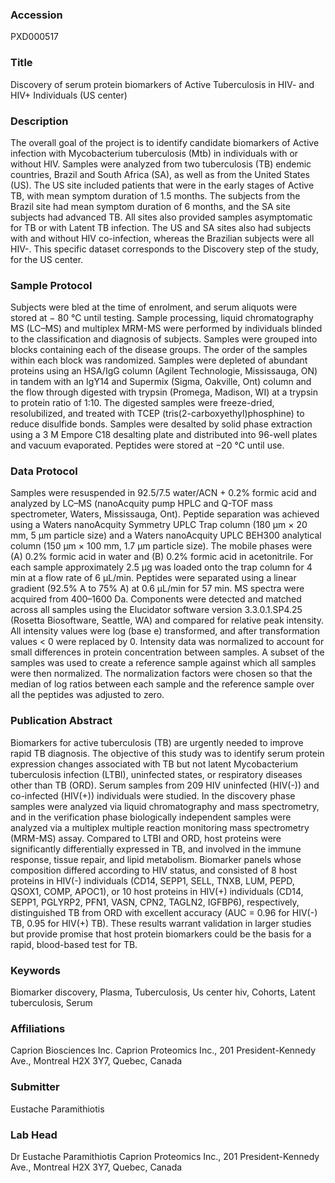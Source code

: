 ### Accession
PXD000517

### Title
Discovery of serum protein biomarkers of Active Tuberculosis in HIV- and HIV+ Individuals (US center)

### Description
The overall goal of the project is to identify candidate biomarkers of Active infection with Mycobacterium tuberculosis (Mtb) in individuals with or without HIV. Samples were analyzed from two tuberculosis (TB) endemic countries, Brazil and South Africa (SA), as well as from the United States (US). The US site included patients that were in the early stages of Active TB, with mean symptom duration of 1.5 months. The subjects from the Brazil site had mean symptom duration of 6 months, and the SA site subjects had advanced TB. All sites also provided samples asymptomatic for TB or with Latent TB infection. The US and SA sites also had subjects with and without HIV co-infection, whereas the Brazilian subjects were all HIV-. This specific dataset corresponds to the Discovery step of the study, for the US center.

### Sample Protocol
Subjects were bled at the time of enrolment, and serum aliquots were stored at − 80 °C until testing. Sample processing, liquid chromatography MS (LC–MS) and multiplex MRM-MS were performed by individuals blinded to the classification and diagnosis of subjects. Samples were grouped into blocks containing each of the disease groups. The order of the samples within each block was randomized. Samples were depleted of abundant proteins using an HSA/IgG column (Agilent Technologie, Mississauga, ON) in tandem with an IgY14 and Supermix (Sigma, Oakville, Ont) column and the flow through digested with trypsin (Promega, Madison, WI) at a trypsin to protein ratio of 1:10. The digested samples were freeze-dried, resolubilized, and treated with TCEP (tris(2-carboxyethyl)phosphine) to reduce disulfide bonds. Samples were desalted by solid phase extraction using a 3 M Empore C18 desalting plate and distributed into 96-well plates and vacuum evaporated. Peptides were stored at −20 °C until use.

### Data Protocol
Samples were resuspended in 92.5/7.5 water/ACN + 0.2% formic acid and analyzed by LC–MS (nanoAcquity pump HPLC and Q-TOF mass spectrometer, Waters, Mississauga, Ont). Peptide separation was achieved using a Waters nanoAcquity Symmetry UPLC Trap column (180 μm × 20 mm, 5 μm particle size) and a Waters nanoAcquity UPLC BEH300 analytical column (150 μm × 100 mm, 1.7 μm particle size). The mobile phases were (A) 0.2% formic acid in water and (B) 0.2% formic acid in acetonitrile. For each sample approximately 2.5 μg was loaded onto the trap column for 4 min at a flow rate of 6 μL/min. Peptides were separated using a linear gradient (92.5% A to 75% A) at 0.6 μL/min for 57 min. MS spectra were acquired from 400–1600 Da. Components were detected and matched across all samples using the Elucidator software version 3.3.0.1.SP4.25 (Rosetta Biosoftware, Seattle, WA) and compared for relative peak intensity. All intensity values were log (base e) transformed, and after transformation values < 0 were replaced by 0. Intensity data was normalized to account for small differences in protein concentration between samples. A subset of the samples was used to create a reference sample against which all samples were then normalized. The normalization factors were chosen so that the median of log ratios between each sample and the reference sample over all the peptides was adjusted to zero.

### Publication Abstract
Biomarkers for active tuberculosis (TB) are urgently needed to improve rapid TB diagnosis. The objective of this study was to identify serum protein expression changes associated with TB but not latent Mycobacterium tuberculosis infection (LTBI), uninfected states, or respiratory diseases other than TB (ORD). Serum samples from 209 HIV uninfected (HIV(-)) and co-infected (HIV(+)) individuals were studied. In the discovery phase samples were analyzed via liquid chromatography and mass spectrometry, and in the verification phase biologically independent samples were analyzed via a multiplex multiple reaction monitoring mass spectrometry (MRM-MS) assay. Compared to LTBI and ORD, host proteins were significantly differentially expressed in TB, and involved in the immune response, tissue repair, and lipid metabolism. Biomarker panels whose composition differed according to HIV status, and consisted of 8 host proteins in HIV(-) individuals (CD14, SEPP1, SELL, TNXB, LUM, PEPD, QSOX1, COMP, APOC1), or 10 host proteins in HIV(+) individuals (CD14, SEPP1, PGLYRP2, PFN1, VASN, CPN2, TAGLN2, IGFBP6), respectively, distinguished TB from ORD with excellent accuracy (AUC&#xa0;=&#xa0;0.96 for HIV(-) TB, 0.95 for HIV(+) TB). These results warrant validation in larger studies but provide promise that host protein biomarkers could be the basis for a rapid, blood-based test for TB.

### Keywords
Biomarker discovery, Plasma, Tuberculosis, Us center hiv, Cohorts, Latent tuberculosis, Serum

### Affiliations
Caprion Biosciences Inc. 
Caprion Proteomics Inc., 201 President-Kennedy Ave., Montreal H2X 3Y7, Quebec, Canada

### Submitter
Eustache Paramithiotis

### Lab Head
Dr Eustache Paramithiotis
Caprion Proteomics Inc., 201 President-Kennedy Ave., Montreal H2X 3Y7, Quebec, Canada


